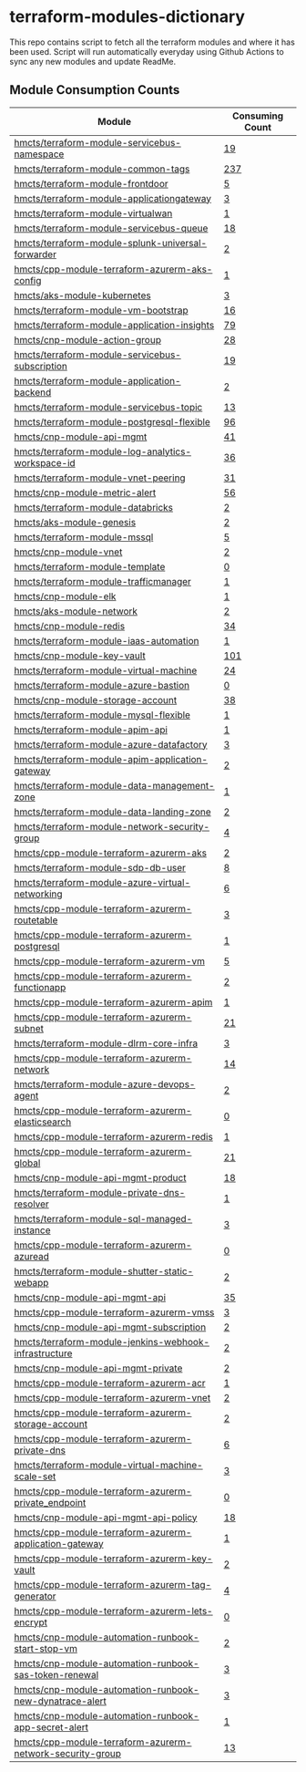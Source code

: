 # terraform-modules-dictionary
This repo contains script to fetch all the terraform modules and where it has been used.  Script will run automatically everyday using Github Actions to sync any new modules and update ReadMe.

















## Module Consumption Counts

| Module | Consuming Count |
| --- | --- |
| <a href="https://github.com/hmcts/terraform-module-servicebus-namespace" target="_blank">hmcts/terraform-module-servicebus-namespace</a> | <a href="https://github.com/search?q=org%3Ahmcts+hmcts/terraform-module-servicebus-namespace+language%3AHCL++NOT+is%3Aarchived&type=code&l=HCL" target="_blank">      19</a> |
| <a href="https://github.com/hmcts/terraform-module-common-tags" target="_blank">hmcts/terraform-module-common-tags</a> | <a href="https://github.com/search?q=org%3Ahmcts+hmcts/terraform-module-common-tags+language%3AHCL++NOT+is%3Aarchived&type=code&l=HCL" target="_blank">     237</a> |
| <a href="https://github.com/hmcts/terraform-module-frontdoor" target="_blank">hmcts/terraform-module-frontdoor</a> | <a href="https://github.com/search?q=org%3Ahmcts+hmcts/terraform-module-frontdoor+language%3AHCL++NOT+is%3Aarchived&type=code&l=HCL" target="_blank">       5</a> |
| <a href="https://github.com/hmcts/terraform-module-applicationgateway" target="_blank">hmcts/terraform-module-applicationgateway</a> | <a href="https://github.com/search?q=org%3Ahmcts+hmcts/terraform-module-applicationgateway+language%3AHCL++NOT+is%3Aarchived&type=code&l=HCL" target="_blank">       3</a> |
| <a href="https://github.com/hmcts/terraform-module-virtualwan" target="_blank">hmcts/terraform-module-virtualwan</a> | <a href="https://github.com/search?q=org%3Ahmcts+hmcts/terraform-module-virtualwan+language%3AHCL++NOT+is%3Aarchived&type=code&l=HCL" target="_blank">       1</a> |
| <a href="https://github.com/hmcts/terraform-module-servicebus-queue" target="_blank">hmcts/terraform-module-servicebus-queue</a> | <a href="https://github.com/search?q=org%3Ahmcts+hmcts/terraform-module-servicebus-queue+language%3AHCL++NOT+is%3Aarchived&type=code&l=HCL" target="_blank">      18</a> |
| <a href="https://github.com/hmcts/terraform-module-splunk-universal-forwarder" target="_blank">hmcts/terraform-module-splunk-universal-forwarder</a> | <a href="https://github.com/search?q=org%3Ahmcts+hmcts/terraform-module-splunk-universal-forwarder+language%3AHCL++NOT+is%3Aarchived&type=code&l=HCL" target="_blank">       2</a> |
| <a href="https://github.com/hmcts/cpp-module-terraform-azurerm-aks-config" target="_blank">hmcts/cpp-module-terraform-azurerm-aks-config</a> | <a href="https://github.com/search?q=org%3Ahmcts+hmcts/cpp-module-terraform-azurerm-aks-config+language%3AHCL++NOT+is%3Aarchived&type=code&l=HCL" target="_blank">       1</a> |
| <a href="https://github.com/hmcts/aks-module-kubernetes" target="_blank">hmcts/aks-module-kubernetes</a> | <a href="https://github.com/search?q=org%3Ahmcts+hmcts/aks-module-kubernetes+language%3AHCL++NOT+is%3Aarchived&type=code&l=HCL" target="_blank">       3</a> |
| <a href="https://github.com/hmcts/terraform-module-vm-bootstrap" target="_blank">hmcts/terraform-module-vm-bootstrap</a> | <a href="https://github.com/search?q=org%3Ahmcts+hmcts/terraform-module-vm-bootstrap+language%3AHCL++NOT+is%3Aarchived&type=code&l=HCL" target="_blank">      16</a> |
| <a href="https://github.com/hmcts/terraform-module-application-insights" target="_blank">hmcts/terraform-module-application-insights</a> | <a href="https://github.com/search?q=org%3Ahmcts+hmcts/terraform-module-application-insights+language%3AHCL++NOT+is%3Aarchived&type=code&l=HCL" target="_blank">      79</a> |
| <a href="https://github.com/hmcts/cnp-module-action-group" target="_blank">hmcts/cnp-module-action-group</a> | <a href="https://github.com/search?q=org%3Ahmcts+hmcts/cnp-module-action-group+language%3AHCL++NOT+is%3Aarchived&type=code&l=HCL" target="_blank">      28</a> |
| <a href="https://github.com/hmcts/terraform-module-servicebus-subscription" target="_blank">hmcts/terraform-module-servicebus-subscription</a> | <a href="https://github.com/search?q=org%3Ahmcts+hmcts/terraform-module-servicebus-subscription+language%3AHCL++NOT+is%3Aarchived&type=code&l=HCL" target="_blank">      19</a> |
| <a href="https://github.com/hmcts/terraform-module-application-backend" target="_blank">hmcts/terraform-module-application-backend</a> | <a href="https://github.com/search?q=org%3Ahmcts+hmcts/terraform-module-application-backend+language%3AHCL++NOT+is%3Aarchived&type=code&l=HCL" target="_blank">       2</a> |
| <a href="https://github.com/hmcts/terraform-module-servicebus-topic" target="_blank">hmcts/terraform-module-servicebus-topic</a> | <a href="https://github.com/search?q=org%3Ahmcts+hmcts/terraform-module-servicebus-topic+language%3AHCL++NOT+is%3Aarchived&type=code&l=HCL" target="_blank">      13</a> |
| <a href="https://github.com/hmcts/terraform-module-postgresql-flexible" target="_blank">hmcts/terraform-module-postgresql-flexible</a> | <a href="https://github.com/search?q=org%3Ahmcts+hmcts/terraform-module-postgresql-flexible+language%3AHCL++NOT+is%3Aarchived&type=code&l=HCL" target="_blank">      96</a> |
| <a href="https://github.com/hmcts/cnp-module-api-mgmt" target="_blank">hmcts/cnp-module-api-mgmt</a> | <a href="https://github.com/search?q=org%3Ahmcts+hmcts/cnp-module-api-mgmt+language%3AHCL++NOT+is%3Aarchived&type=code&l=HCL" target="_blank">      41</a> |
| <a href="https://github.com/hmcts/terraform-module-log-analytics-workspace-id" target="_blank">hmcts/terraform-module-log-analytics-workspace-id</a> | <a href="https://github.com/search?q=org%3Ahmcts+hmcts/terraform-module-log-analytics-workspace-id+language%3AHCL++NOT+is%3Aarchived&type=code&l=HCL" target="_blank">      36</a> |
| <a href="https://github.com/hmcts/terraform-module-vnet-peering" target="_blank">hmcts/terraform-module-vnet-peering</a> | <a href="https://github.com/search?q=org%3Ahmcts+hmcts/terraform-module-vnet-peering+language%3AHCL++NOT+is%3Aarchived&type=code&l=HCL" target="_blank">      31</a> |
| <a href="https://github.com/hmcts/cnp-module-metric-alert" target="_blank">hmcts/cnp-module-metric-alert</a> | <a href="https://github.com/search?q=org%3Ahmcts+hmcts/cnp-module-metric-alert+language%3AHCL++NOT+is%3Aarchived&type=code&l=HCL" target="_blank">      56</a> |
| <a href="https://github.com/hmcts/terraform-module-databricks" target="_blank">hmcts/terraform-module-databricks</a> | <a href="https://github.com/search?q=org%3Ahmcts+hmcts/terraform-module-databricks+language%3AHCL++NOT+is%3Aarchived&type=code&l=HCL" target="_blank">       2</a> |
| <a href="https://github.com/hmcts/aks-module-genesis" target="_blank">hmcts/aks-module-genesis</a> | <a href="https://github.com/search?q=org%3Ahmcts+hmcts/aks-module-genesis+language%3AHCL++NOT+is%3Aarchived&type=code&l=HCL" target="_blank">       2</a> |
| <a href="https://github.com/hmcts/terraform-module-mssql" target="_blank">hmcts/terraform-module-mssql</a> | <a href="https://github.com/search?q=org%3Ahmcts+hmcts/terraform-module-mssql+language%3AHCL++NOT+is%3Aarchived&type=code&l=HCL" target="_blank">       5</a> |
| <a href="https://github.com/hmcts/cnp-module-vnet" target="_blank">hmcts/cnp-module-vnet</a> | <a href="https://github.com/search?q=org%3Ahmcts+hmcts/cnp-module-vnet+language%3AHCL++NOT+is%3Aarchived&type=code&l=HCL" target="_blank">       2</a> |
| <a href="https://github.com/hmcts/terraform-module-template" target="_blank">hmcts/terraform-module-template</a> | <a href="https://github.com/search?q=org%3Ahmcts+hmcts/terraform-module-template+language%3AHCL++NOT+is%3Aarchived&type=code&l=HCL" target="_blank">       0</a> |
| <a href="https://github.com/hmcts/terraform-module-trafficmanager" target="_blank">hmcts/terraform-module-trafficmanager</a> | <a href="https://github.com/search?q=org%3Ahmcts+hmcts/terraform-module-trafficmanager+language%3AHCL++NOT+is%3Aarchived&type=code&l=HCL" target="_blank">       1</a> |
| <a href="https://github.com/hmcts/cnp-module-elk" target="_blank">hmcts/cnp-module-elk</a> | <a href="https://github.com/search?q=org%3Ahmcts+hmcts/cnp-module-elk+language%3AHCL++NOT+is%3Aarchived&type=code&l=HCL" target="_blank">       1</a> |
| <a href="https://github.com/hmcts/aks-module-network" target="_blank">hmcts/aks-module-network</a> | <a href="https://github.com/search?q=org%3Ahmcts+hmcts/aks-module-network+language%3AHCL++NOT+is%3Aarchived&type=code&l=HCL" target="_blank">       2</a> |
| <a href="https://github.com/hmcts/cnp-module-redis" target="_blank">hmcts/cnp-module-redis</a> | <a href="https://github.com/search?q=org%3Ahmcts+hmcts/cnp-module-redis+language%3AHCL++NOT+is%3Aarchived&type=code&l=HCL" target="_blank">      34</a> |
| <a href="https://github.com/hmcts/terraform-module-iaas-automation" target="_blank">hmcts/terraform-module-iaas-automation</a> | <a href="https://github.com/search?q=org%3Ahmcts+hmcts/terraform-module-iaas-automation+language%3AHCL++NOT+is%3Aarchived&type=code&l=HCL" target="_blank">       1</a> |
| <a href="https://github.com/hmcts/cnp-module-key-vault" target="_blank">hmcts/cnp-module-key-vault</a> | <a href="https://github.com/search?q=org%3Ahmcts+hmcts/cnp-module-key-vault+language%3AHCL++NOT+is%3Aarchived&type=code&l=HCL" target="_blank">     101</a> |
| <a href="https://github.com/hmcts/terraform-module-virtual-machine" target="_blank">hmcts/terraform-module-virtual-machine</a> | <a href="https://github.com/search?q=org%3Ahmcts+hmcts/terraform-module-virtual-machine+language%3AHCL++NOT+is%3Aarchived&type=code&l=HCL" target="_blank">      24</a> |
| <a href="https://github.com/hmcts/terraform-module-azure-bastion" target="_blank">hmcts/terraform-module-azure-bastion</a> | <a href="https://github.com/search?q=org%3Ahmcts+hmcts/terraform-module-azure-bastion+language%3AHCL++NOT+is%3Aarchived&type=code&l=HCL" target="_blank">       0</a> |
| <a href="https://github.com/hmcts/cnp-module-storage-account" target="_blank">hmcts/cnp-module-storage-account</a> | <a href="https://github.com/search?q=org%3Ahmcts+hmcts/cnp-module-storage-account+language%3AHCL++NOT+is%3Aarchived&type=code&l=HCL" target="_blank">      38</a> |
| <a href="https://github.com/hmcts/terraform-module-mysql-flexible" target="_blank">hmcts/terraform-module-mysql-flexible</a> | <a href="https://github.com/search?q=org%3Ahmcts+hmcts/terraform-module-mysql-flexible+language%3AHCL++NOT+is%3Aarchived&type=code&l=HCL" target="_blank">       1</a> |
| <a href="https://github.com/hmcts/terraform-module-apim-api" target="_blank">hmcts/terraform-module-apim-api</a> | <a href="https://github.com/search?q=org%3Ahmcts+hmcts/terraform-module-apim-api+language%3AHCL++NOT+is%3Aarchived&type=code&l=HCL" target="_blank">       1</a> |
| <a href="https://github.com/hmcts/terraform-module-azure-datafactory" target="_blank">hmcts/terraform-module-azure-datafactory</a> | <a href="https://github.com/search?q=org%3Ahmcts+hmcts/terraform-module-azure-datafactory+language%3AHCL++NOT+is%3Aarchived&type=code&l=HCL" target="_blank">       3</a> |
| <a href="https://github.com/hmcts/terraform-module-apim-application-gateway" target="_blank">hmcts/terraform-module-apim-application-gateway</a> | <a href="https://github.com/search?q=org%3Ahmcts+hmcts/terraform-module-apim-application-gateway+language%3AHCL++NOT+is%3Aarchived&type=code&l=HCL" target="_blank">       2</a> |
| <a href="https://github.com/hmcts/terraform-module-data-management-zone" target="_blank">hmcts/terraform-module-data-management-zone</a> | <a href="https://github.com/search?q=org%3Ahmcts+hmcts/terraform-module-data-management-zone+language%3AHCL++NOT+is%3Aarchived&type=code&l=HCL" target="_blank">       1</a> |
| <a href="https://github.com/hmcts/terraform-module-data-landing-zone" target="_blank">hmcts/terraform-module-data-landing-zone</a> | <a href="https://github.com/search?q=org%3Ahmcts+hmcts/terraform-module-data-landing-zone+language%3AHCL++NOT+is%3Aarchived&type=code&l=HCL" target="_blank">       2</a> |
| <a href="https://github.com/hmcts/terraform-module-network-security-group" target="_blank">hmcts/terraform-module-network-security-group</a> | <a href="https://github.com/search?q=org%3Ahmcts+hmcts/terraform-module-network-security-group+language%3AHCL++NOT+is%3Aarchived&type=code&l=HCL" target="_blank">       4</a> |
| <a href="https://github.com/hmcts/cpp-module-terraform-azurerm-aks" target="_blank">hmcts/cpp-module-terraform-azurerm-aks</a> | <a href="https://github.com/search?q=org%3Ahmcts+hmcts/cpp-module-terraform-azurerm-aks+language%3AHCL++NOT+is%3Aarchived&type=code&l=HCL" target="_blank">       2</a> |
| <a href="https://github.com/hmcts/terraform-module-sdp-db-user" target="_blank">hmcts/terraform-module-sdp-db-user</a> | <a href="https://github.com/search?q=org%3Ahmcts+hmcts/terraform-module-sdp-db-user+language%3AHCL++NOT+is%3Aarchived&type=code&l=HCL" target="_blank">       8</a> |
| <a href="https://github.com/hmcts/terraform-module-azure-virtual-networking" target="_blank">hmcts/terraform-module-azure-virtual-networking</a> | <a href="https://github.com/search?q=org%3Ahmcts+hmcts/terraform-module-azure-virtual-networking+language%3AHCL++NOT+is%3Aarchived&type=code&l=HCL" target="_blank">       6</a> |
| <a href="https://github.com/hmcts/cpp-module-terraform-azurerm-routetable" target="_blank">hmcts/cpp-module-terraform-azurerm-routetable</a> | <a href="https://github.com/search?q=org%3Ahmcts+hmcts/cpp-module-terraform-azurerm-routetable+language%3AHCL++NOT+is%3Aarchived&type=code&l=HCL" target="_blank">       3</a> |
| <a href="https://github.com/hmcts/cpp-module-terraform-azurerm-postgresql" target="_blank">hmcts/cpp-module-terraform-azurerm-postgresql</a> | <a href="https://github.com/search?q=org%3Ahmcts+hmcts/cpp-module-terraform-azurerm-postgresql+language%3AHCL++NOT+is%3Aarchived&type=code&l=HCL" target="_blank">       1</a> |
| <a href="https://github.com/hmcts/cpp-module-terraform-azurerm-vm" target="_blank">hmcts/cpp-module-terraform-azurerm-vm</a> | <a href="https://github.com/search?q=org%3Ahmcts+hmcts/cpp-module-terraform-azurerm-vm+language%3AHCL++NOT+is%3Aarchived&type=code&l=HCL" target="_blank">       5</a> |
| <a href="https://github.com/hmcts/cpp-module-terraform-azurerm-functionapp" target="_blank">hmcts/cpp-module-terraform-azurerm-functionapp</a> | <a href="https://github.com/search?q=org%3Ahmcts+hmcts/cpp-module-terraform-azurerm-functionapp+language%3AHCL++NOT+is%3Aarchived&type=code&l=HCL" target="_blank">       2</a> |
| <a href="https://github.com/hmcts/cpp-module-terraform-azurerm-apim" target="_blank">hmcts/cpp-module-terraform-azurerm-apim</a> | <a href="https://github.com/search?q=org%3Ahmcts+hmcts/cpp-module-terraform-azurerm-apim+language%3AHCL++NOT+is%3Aarchived&type=code&l=HCL" target="_blank">       1</a> |
| <a href="https://github.com/hmcts/cpp-module-terraform-azurerm-subnet" target="_blank">hmcts/cpp-module-terraform-azurerm-subnet</a> | <a href="https://github.com/search?q=org%3Ahmcts+hmcts/cpp-module-terraform-azurerm-subnet+language%3AHCL++NOT+is%3Aarchived&type=code&l=HCL" target="_blank">      21</a> |
| <a href="https://github.com/hmcts/terraform-module-dlrm-core-infra" target="_blank">hmcts/terraform-module-dlrm-core-infra</a> | <a href="https://github.com/search?q=org%3Ahmcts+hmcts/terraform-module-dlrm-core-infra+language%3AHCL++NOT+is%3Aarchived&type=code&l=HCL" target="_blank">       3</a> |
| <a href="https://github.com/hmcts/cpp-module-terraform-azurerm-network" target="_blank">hmcts/cpp-module-terraform-azurerm-network</a> | <a href="https://github.com/search?q=org%3Ahmcts+hmcts/cpp-module-terraform-azurerm-network+language%3AHCL++NOT+is%3Aarchived&type=code&l=HCL" target="_blank">      14</a> |
| <a href="https://github.com/hmcts/terraform-module-azure-devops-agent" target="_blank">hmcts/terraform-module-azure-devops-agent</a> | <a href="https://github.com/search?q=org%3Ahmcts+hmcts/terraform-module-azure-devops-agent+language%3AHCL++NOT+is%3Aarchived&type=code&l=HCL" target="_blank">       2</a> |
| <a href="https://github.com/hmcts/cpp-module-terraform-azurerm-elasticsearch" target="_blank">hmcts/cpp-module-terraform-azurerm-elasticsearch</a> | <a href="https://github.com/search?q=org%3Ahmcts+hmcts/cpp-module-terraform-azurerm-elasticsearch+language%3AHCL++NOT+is%3Aarchived&type=code&l=HCL" target="_blank">       0</a> |
| <a href="https://github.com/hmcts/cpp-module-terraform-azurerm-redis" target="_blank">hmcts/cpp-module-terraform-azurerm-redis</a> | <a href="https://github.com/search?q=org%3Ahmcts+hmcts/cpp-module-terraform-azurerm-redis+language%3AHCL++NOT+is%3Aarchived&type=code&l=HCL" target="_blank">       1</a> |
| <a href="https://github.com/hmcts/cpp-module-terraform-azurerm-global" target="_blank">hmcts/cpp-module-terraform-azurerm-global</a> | <a href="https://github.com/search?q=org%3Ahmcts+hmcts/cpp-module-terraform-azurerm-global+language%3AHCL++NOT+is%3Aarchived&type=code&l=HCL" target="_blank">      21</a> |
| <a href="https://github.com/hmcts/cnp-module-api-mgmt-product" target="_blank">hmcts/cnp-module-api-mgmt-product</a> | <a href="https://github.com/search?q=org%3Ahmcts+hmcts/cnp-module-api-mgmt-product+language%3AHCL++NOT+is%3Aarchived&type=code&l=HCL" target="_blank">      18</a> |
| <a href="https://github.com/hmcts/terraform-module-private-dns-resolver" target="_blank">hmcts/terraform-module-private-dns-resolver</a> | <a href="https://github.com/search?q=org%3Ahmcts+hmcts/terraform-module-private-dns-resolver+language%3AHCL++NOT+is%3Aarchived&type=code&l=HCL" target="_blank">       1</a> |
| <a href="https://github.com/hmcts/terraform-module-sql-managed-instance" target="_blank">hmcts/terraform-module-sql-managed-instance</a> | <a href="https://github.com/search?q=org%3Ahmcts+hmcts/terraform-module-sql-managed-instance+language%3AHCL++NOT+is%3Aarchived&type=code&l=HCL" target="_blank">       3</a> |
| <a href="https://github.com/hmcts/cpp-module-terraform-azurerm-azuread" target="_blank">hmcts/cpp-module-terraform-azurerm-azuread</a> | <a href="https://github.com/search?q=org%3Ahmcts+hmcts/cpp-module-terraform-azurerm-azuread+language%3AHCL++NOT+is%3Aarchived&type=code&l=HCL" target="_blank">       0</a> |
| <a href="https://github.com/hmcts/terraform-module-shutter-static-webapp" target="_blank">hmcts/terraform-module-shutter-static-webapp</a> | <a href="https://github.com/search?q=org%3Ahmcts+hmcts/terraform-module-shutter-static-webapp+language%3AHCL++NOT+is%3Aarchived&type=code&l=HCL" target="_blank">       2</a> |
| <a href="https://github.com/hmcts/cnp-module-api-mgmt-api" target="_blank">hmcts/cnp-module-api-mgmt-api</a> | <a href="https://github.com/search?q=org%3Ahmcts+hmcts/cnp-module-api-mgmt-api+language%3AHCL++NOT+is%3Aarchived&type=code&l=HCL" target="_blank">      35</a> |
| <a href="https://github.com/hmcts/cpp-module-terraform-azurerm-vmss" target="_blank">hmcts/cpp-module-terraform-azurerm-vmss</a> | <a href="https://github.com/search?q=org%3Ahmcts+hmcts/cpp-module-terraform-azurerm-vmss+language%3AHCL++NOT+is%3Aarchived&type=code&l=HCL" target="_blank">       3</a> |
| <a href="https://github.com/hmcts/cnp-module-api-mgmt-subscription" target="_blank">hmcts/cnp-module-api-mgmt-subscription</a> | <a href="https://github.com/search?q=org%3Ahmcts+hmcts/cnp-module-api-mgmt-subscription+language%3AHCL++NOT+is%3Aarchived&type=code&l=HCL" target="_blank">       2</a> |
| <a href="https://github.com/hmcts/terraform-module-jenkins-webhook-infrastructure" target="_blank">hmcts/terraform-module-jenkins-webhook-infrastructure</a> | <a href="https://github.com/search?q=org%3Ahmcts+hmcts/terraform-module-jenkins-webhook-infrastructure+language%3AHCL++NOT+is%3Aarchived&type=code&l=HCL" target="_blank">       2</a> |
| <a href="https://github.com/hmcts/cnp-module-api-mgmt-private" target="_blank">hmcts/cnp-module-api-mgmt-private</a> | <a href="https://github.com/search?q=org%3Ahmcts+hmcts/cnp-module-api-mgmt-private+language%3AHCL++NOT+is%3Aarchived&type=code&l=HCL" target="_blank">       2</a> |
| <a href="https://github.com/hmcts/cpp-module-terraform-azurerm-acr" target="_blank">hmcts/cpp-module-terraform-azurerm-acr</a> | <a href="https://github.com/search?q=org%3Ahmcts+hmcts/cpp-module-terraform-azurerm-acr+language%3AHCL++NOT+is%3Aarchived&type=code&l=HCL" target="_blank">       1</a> |
| <a href="https://github.com/hmcts/cpp-module-terraform-azurerm-vnet" target="_blank">hmcts/cpp-module-terraform-azurerm-vnet</a> | <a href="https://github.com/search?q=org%3Ahmcts+hmcts/cpp-module-terraform-azurerm-vnet+language%3AHCL++NOT+is%3Aarchived&type=code&l=HCL" target="_blank">       2</a> |
| <a href="https://github.com/hmcts/cpp-module-terraform-azurerm-storage-account" target="_blank">hmcts/cpp-module-terraform-azurerm-storage-account</a> | <a href="https://github.com/search?q=org%3Ahmcts+hmcts/cpp-module-terraform-azurerm-storage-account+language%3AHCL++NOT+is%3Aarchived&type=code&l=HCL" target="_blank">       2</a> |
| <a href="https://github.com/hmcts/cpp-module-terraform-azurerm-private-dns" target="_blank">hmcts/cpp-module-terraform-azurerm-private-dns</a> | <a href="https://github.com/search?q=org%3Ahmcts+hmcts/cpp-module-terraform-azurerm-private-dns+language%3AHCL++NOT+is%3Aarchived&type=code&l=HCL" target="_blank">       6</a> |
| <a href="https://github.com/hmcts/terraform-module-virtual-machine-scale-set" target="_blank">hmcts/terraform-module-virtual-machine-scale-set</a> | <a href="https://github.com/search?q=org%3Ahmcts+hmcts/terraform-module-virtual-machine-scale-set+language%3AHCL++NOT+is%3Aarchived&type=code&l=HCL" target="_blank">       3</a> |
| <a href="https://github.com/hmcts/cpp-module-terraform-azurerm-private_endpoint" target="_blank">hmcts/cpp-module-terraform-azurerm-private_endpoint</a> | <a href="https://github.com/search?q=org%3Ahmcts+hmcts/cpp-module-terraform-azurerm-private_endpoint+language%3AHCL++NOT+is%3Aarchived&type=code&l=HCL" target="_blank">       0</a> |
| <a href="https://github.com/hmcts/cnp-module-api-mgmt-api-policy" target="_blank">hmcts/cnp-module-api-mgmt-api-policy</a> | <a href="https://github.com/search?q=org%3Ahmcts+hmcts/cnp-module-api-mgmt-api-policy+language%3AHCL++NOT+is%3Aarchived&type=code&l=HCL" target="_blank">      18</a> |
| <a href="https://github.com/hmcts/cpp-module-terraform-azurerm-application-gateway" target="_blank">hmcts/cpp-module-terraform-azurerm-application-gateway</a> | <a href="https://github.com/search?q=org%3Ahmcts+hmcts/cpp-module-terraform-azurerm-application-gateway+language%3AHCL++NOT+is%3Aarchived&type=code&l=HCL" target="_blank">       1</a> |
| <a href="https://github.com/hmcts/cpp-module-terraform-azurerm-key-vault" target="_blank">hmcts/cpp-module-terraform-azurerm-key-vault</a> | <a href="https://github.com/search?q=org%3Ahmcts+hmcts/cpp-module-terraform-azurerm-key-vault+language%3AHCL++NOT+is%3Aarchived&type=code&l=HCL" target="_blank">       2</a> |
| <a href="https://github.com/hmcts/cpp-module-terraform-azurerm-tag-generator" target="_blank">hmcts/cpp-module-terraform-azurerm-tag-generator</a> | <a href="https://github.com/search?q=org%3Ahmcts+hmcts/cpp-module-terraform-azurerm-tag-generator+language%3AHCL++NOT+is%3Aarchived&type=code&l=HCL" target="_blank">       4</a> |
| <a href="https://github.com/hmcts/cpp-module-terraform-azurerm-lets-encrypt" target="_blank">hmcts/cpp-module-terraform-azurerm-lets-encrypt</a> | <a href="https://github.com/search?q=org%3Ahmcts+hmcts/cpp-module-terraform-azurerm-lets-encrypt+language%3AHCL++NOT+is%3Aarchived&type=code&l=HCL" target="_blank">       0</a> |
| <a href="https://github.com/hmcts/cnp-module-automation-runbook-start-stop-vm" target="_blank">hmcts/cnp-module-automation-runbook-start-stop-vm</a> | <a href="https://github.com/search?q=org%3Ahmcts+hmcts/cnp-module-automation-runbook-start-stop-vm+language%3AHCL++NOT+is%3Aarchived&type=code&l=HCL" target="_blank">       2</a> |
| <a href="https://github.com/hmcts/cnp-module-automation-runbook-sas-token-renewal" target="_blank">hmcts/cnp-module-automation-runbook-sas-token-renewal</a> | <a href="https://github.com/search?q=org%3Ahmcts+hmcts/cnp-module-automation-runbook-sas-token-renewal+language%3AHCL++NOT+is%3Aarchived&type=code&l=HCL" target="_blank">       3</a> |
| <a href="https://github.com/hmcts/cnp-module-automation-runbook-new-dynatrace-alert" target="_blank">hmcts/cnp-module-automation-runbook-new-dynatrace-alert</a> | <a href="https://github.com/search?q=org%3Ahmcts+hmcts/cnp-module-automation-runbook-new-dynatrace-alert+language%3AHCL++NOT+is%3Aarchived&type=code&l=HCL" target="_blank">       3</a> |
| <a href="https://github.com/hmcts/cnp-module-automation-runbook-app-secret-alert" target="_blank">hmcts/cnp-module-automation-runbook-app-secret-alert</a> | <a href="https://github.com/search?q=org%3Ahmcts+hmcts/cnp-module-automation-runbook-app-secret-alert+language%3AHCL++NOT+is%3Aarchived&type=code&l=HCL" target="_blank">       1</a> |
| <a href="https://github.com/hmcts/cpp-module-terraform-azurerm-network-security-group" target="_blank">hmcts/cpp-module-terraform-azurerm-network-security-group</a> | <a href="https://github.com/search?q=org%3Ahmcts+hmcts/cpp-module-terraform-azurerm-network-security-group+language%3AHCL++NOT+is%3Aarchived&type=code&l=HCL" target="_blank">      13</a> |
